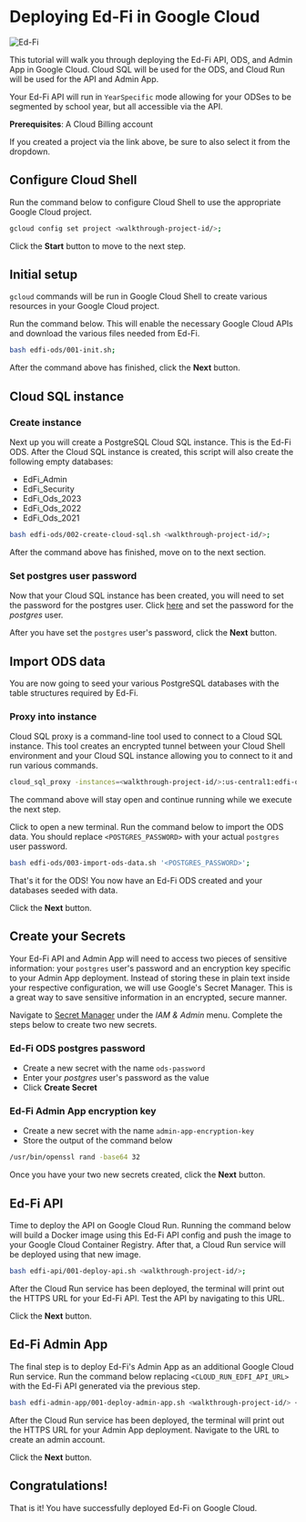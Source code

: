 # Deploying Ed-Fi in Google Cloud

![Ed-Fi](https://www.ed-fi.org/assets/2019/07/Ed-FiLogo-2.png)

This tutorial will walk you through deploying the Ed-Fi API, ODS, and Admin App in Google Cloud. Cloud SQL will be used for the ODS, and Cloud Run will be used for the API and Admin App.

Your Ed-Fi API will run in `YearSpecific` mode allowing for your ODSes to be segmented by school year, but all accessible via the API.

**Prerequisites**: A Cloud Billing account

<walkthrough-tutorial-duration duration="45"></walkthrough-tutorial-duration>

<walkthrough-project-billing-setup></walkthrough-project-billing-setup>

If you created a project via the link above, be sure to also select it from the dropdown.

## Configure Cloud Shell

Run the command below to configure Cloud Shell to use the appropriate Google Cloud project.

```sh
gcloud config set project <walkthrough-project-id/>;
```

Click the **Start** button to move to the next step.

## Initial setup
`gcloud` commands will be run in Google Cloud Shell to create various resources in your Google Cloud project.

Run the command below. This will enable the necessary Google Cloud APIs and download the various files needed from Ed-Fi.


```sh
bash edfi-ods/001-init.sh;
```

After the command above has finished, click the **Next** button.


## Cloud SQL instance

### Create instance
Next up you will create a PostgreSQL Cloud SQL instance. This is the Ed-Fi ODS. After the Cloud SQL instance is created, this script will also create the following empty databases:

* EdFi_Admin
* EdFi_Security
* EdFi_Ods_2023
* EdFi_Ods_2022
* EdFi_Ods_2021

```sh
bash edfi-ods/002-create-cloud-sql.sh <walkthrough-project-id/>;
```

After the command above has finished, move on to the next section.

### Set postgres user password
Now that your Cloud SQL instance has been created, you will need to set the password for the postgres user. Click [here](https://console.cloud.google.com/sql/instances/edfi-ods-db/users) and set the password for the *postgres* user.

After you have set the `postgres` user's password, click the **Next** button.


## Import ODS data
You are now going to seed your various PostgreSQL databases with the table structures required by Ed-Fi.

### Proxy into instance
Cloud SQL proxy is a command-line tool used to connect to a Cloud SQL instance. This tool creates an encrypted tunnel between your Cloud Shell environment and your Cloud SQL instance allowing you to connect to it and run various commands.

```bash
cloud_sql_proxy -instances=<walkthrough-project-id/>:us-central1:edfi-ods-db=tcp:5432;
```

The command above will stay open and continue running while we execute the next step. 

Click <walkthrough-open-cloud-shell-button></walkthrough-open-cloud-shell-button> to open a new terminal. Run the command below to import the ODS data. You should replace `<POSTGRES_PASSWORD>` with your actual `postgres` user password.

```sh
bash edfi-ods/003-import-ods-data.sh '<POSTGRES_PASSWORD>';
```

That's it for the ODS! You now have an Ed-Fi ODS created and your databases seeded with data.

Click the **Next** button.


## Create your Secrets
Your Ed-Fi API and Admin App will need to access two pieces of sensitive information: your `postgres` user's password and an encryption key specific to your Admin App deployment. Instead of storing these in plain text inside your respective configuration, we will use Google's Secret Manager. This is a great way to save sensitive information in an encrypted, secure manner.

Navigate to [Secret Manager](https://console.cloud.google.com/security/secret-manager) under the *IAM & Admin* menu. Complete the steps below to create two new secrets.

### Ed-Fi ODS postgres password

* Create a new secret with the name `ods-password`
* Enter your *postgres* user's password as the value
* Click **Create Secret**

### Ed-Fi Admin App encryption key

* Create a new secret with the name `admin-app-encryption-key`
* Store the output of the command below

```sh
/usr/bin/openssl rand -base64 32
```

Once you have your two new secrets created, click the **Next** button.


## Ed-Fi API
Time to deploy the API on Google Cloud Run. Running the command below will build a Docker image using this <walkthrough-editor-open-file filePath="edfi-api/appsettings.template.json">Ed-Fi API config</walkthrough-editor-open-file> and push the image to your Google Cloud Container Registry. After that, a Cloud Run service will be deployed using that new image.

```sh
bash edfi-api/001-deploy-api.sh <walkthrough-project-id/>;
```

After the Cloud Run service has been deployed, the terminal will print out the HTTPS URL for your Ed-Fi API. Test the API by navigating to this URL.

Click the **Next** button.

## Ed-Fi Admin App
The final step is to deploy Ed-Fi's Admin App as an additional Google Cloud Run service. Run the command below replacing `<CLOUD_RUN_EDFI_API_URL>` with the Ed-Fi API generated via the previous step.

```sh
bash edfi-admin-app/001-deploy-admin-app.sh <walkthrough-project-id/> <CLOUD_RUN_EDFI_API_URL>;
```

After the Cloud Run service has been deployed, the terminal will print out the HTTPS URL for your Admin App deployment. Navigate to the URL to create an admin account.

Click the **Next** button.

## Congratulations!
That is it! You have successfully deployed Ed-Fi on Google Cloud.

<walkthrough-conclusion-trophy></walkthrough-conclusion-trophy>
